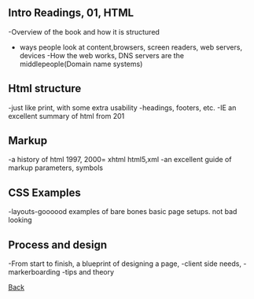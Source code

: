 ## Intro Readings, 01, HTML

-Overview of the book and how it is structured
- ways people look at content,browsers, screen readers, web servers, devices
-How the web works, DNS servers are the middlepeople(Domain name systems)

## Html structure
-just like print, with some extra usability
-headings, footers, etc.
-IE an excellent summary of html from 201

## Markup
-a history of html
1997, 2000= xhtml
html5,xml
-an excellent guide of markup parameters, symbols

## CSS Examples
-layouts-goooood examples of bare bones basic page setups. not bad looking
## Process and design
-From start to finish, a blueprint of designing a page, 
-client side needs,
-markerboarding
-tips and theory

[Back](README.md)
